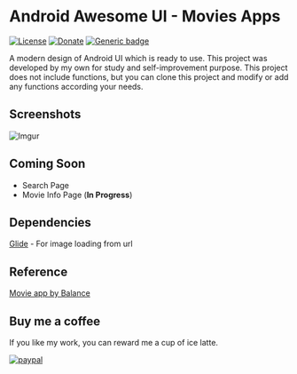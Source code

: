 # Android Awesome UI - Movies Apps
[![License](https://img.shields.io/badge/License-Apache%202.0-blue.svg)](https://opensource.org/licenses/Apache-2.0) [![Donate](https://img.shields.io/badge/Donate-PayPal-green.svg)](https://www.paypal.me/leonlee0116) 
 [![Generic badge](https://img.shields.io/badge/Status-In%20Development-Yellow.svg)](https://shields.io/)

A modern design of Android UI which is ready to use. This project was developed by my own for study and self-improvement purpose. This project does not include functions, but you can clone this project and modify or add any functions according your needs.


## Screenshots

![Imgur](https://i.imgur.com/wjoF6NGl.png)


## Coming Soon

* Search Page
* Movie Info Page (**In Progress**)


## Dependencies

[Glide](https://github.com/bumptech/glide) - For image loading from url


## Reference

[Movie app by Balance](https://dribbble.com/shots/6724418-Movie-app)


## Buy me a coffee

If you like my work, you can reward me a cup of ice latte.

[![paypal](https://www.paypalobjects.com/en_US/i/btn/btn_donateCC_LG.gif)](https://www.paypal.me/leonlee0116)
